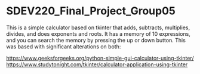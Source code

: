 # SDEV220_Final_Project_Group05

This is a simple calculator based on tkinter that adds, subtracts, multiplies,
divides, and does exponents and roots. It has a memory of 10 expressions, and you can search the memory by pressing the up or down button.  This was based with significant alterations on both:

https://www.geeksforgeeks.org/python-simple-gui-calculator-using-tkinter/
https://www.studytonight.com/tkinter/calculator-application-using-tkinter